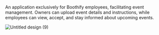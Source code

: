 An application exclusively for Boothify employees, facilitating event management. Owners can upload event details and instructions, while employees can view, accept, and stay informed about upcoming events.

![Untitled design (9)](https://github.com/stackmak21/Boothify/assets/134173510/2e2554d2-b4e0-4c90-9613-710497a5b57a)
